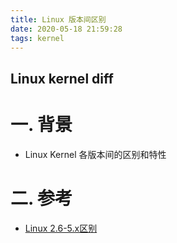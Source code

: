 ```yaml
---
title: Linux 版本间区别 
date: 2020-05-18 21:59:28
tags: kernel
---
```

## Linux kernel diff

# 一. 背景

* Linux Kernel 各版本间的区别和特性
<!--more-->

# 二. 参考
* [Linux 2.6-5.x区别](https://www.cnblogs.com/tcicy/p/8461344.html)
